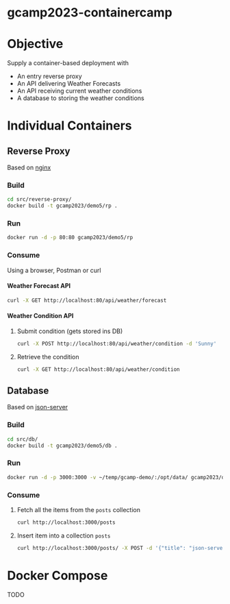 # gcamp2023-containercamp

# Objective

Supply a container-based deployment with

- An entry reverse proxy
- An API delivering Weather Forecasts
- An API receiving current weather conditions
- A database to storing the weather conditions

# Individual Containers

## Reverse Proxy

Based on [nginx](https://hub.docker.com/_/nginx/)

### Build

```bash
cd src/reverse-proxy/
docker build -t gcamp2023/demo5/rp .
```

### Run
```sh
docker run -d -p 80:80 gcamp2023/demo5/rp
```

### Consume

Using a browser, Postman or curl

#### Weather Forecast API

```bash
curl -X GET http://localhost:80/api/weather/forecast
```

#### Weather Condition API

1. Submit condition (gets stored ins DB)
   ```bash
   curl -X POST http://localhost:80/api/weather/condition -d 'Sunny'
   ```
1. Retrieve the condition
   ```bash
   curl -X GET http://localhost:80/api/weather/condition
   ```

## Database

Based on [json-server](https://github.com/typicode/json-server)

### Build

```bash
cd src/db/
docker build -t gcamp2023/demo5/db .
```

### Run

```sh
docker run -d -p 3000:3000 -v ~/temp/gcamp-demo/:/opt/data/ gcamp2023/demo5/db
```

### Consume

1. Fetch all the items from the `posts` collection
   ```bash
   curl http://localhost:3000/posts
   ```
2. Insert item into a collection `posts`
   ```bash
   curl http://localhost:3000/posts/ -X POST -d '{"title": "json-server","author": "typicode"}'
   ```

# Docker Compose

TODO